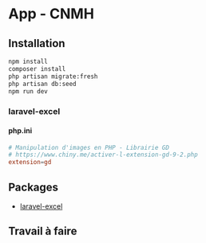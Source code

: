 # App - CNMH

## Installation

````bash
npm install
composer install
php artisan migrate:fresh
php artisan db:seed
npm run dev
````

### laravel-excel

#### php.ini

````conf
# Manipulation d'images en PHP - Librairie GD
# https://www.chiny.me/activer-l-extension-gd-9-2.php
extension=gd 
````



## Packages 
- [laravel-excel](https://laravel-excel.com/)



## Travail à faire